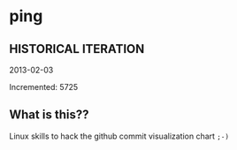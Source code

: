 # ping

## HISTORICAL ITERATION
2013-02-03

Incremented: 5725

## What is this?? 
Linux skills to hack the github commit visualization chart `;-)`
